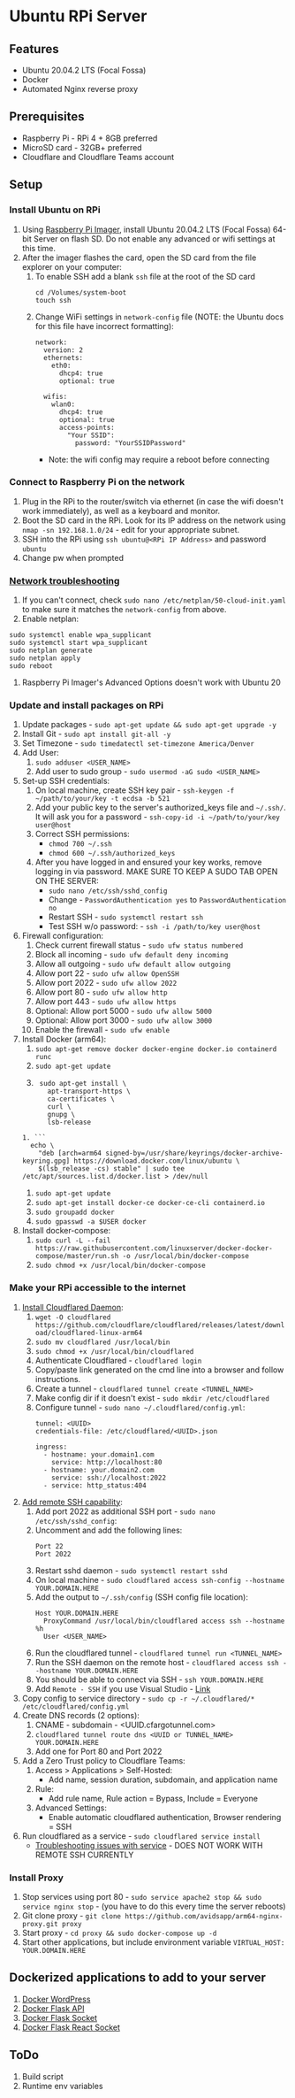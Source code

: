 # Ubuntu RPi Server

## Features
- Ubuntu 20.04.2 LTS (Focal Fossa)
- Docker
- Automated Nginx reverse proxy

## Prerequisites
- Raspberry Pi - RPi 4 + 8GB preferred
- MicroSD card - 32GB+ preferred
- Cloudflare and Cloudflare Teams account

## Setup

### Install Ubuntu on RPi
1. Using [Raspberry Pi Imager](https://ubuntu.com/tutorials/how-to-install-ubuntu-on-your-raspberry-pi#2-prepare-the-sd-card), install Ubuntu 20.04.2 LTS (Focal Fossa) 64-bit Server on flash SD. Do not enable any advanced or wifi settings at this time.
1. After the imager flashes the card, open the SD card from the file explorer on your computer:
    1. To enable SSH add a blank `ssh` file at the root of the SD card
        ```
        cd /Volumes/system-boot
        touch ssh
        ```
    1. Change WiFi settings in `network-config` file (NOTE: the Ubuntu docs for this file have incorrect formatting):
        ```
        network:
          version: 2
          ethernets:
            eth0:
              dhcp4: true
              optional: true

          wifis:
            wlan0:
              dhcp4: true
              optional: true
              access-points:
                "Your SSID":
                  password: "YourSSIDPassword"
        ```
          - Note: the wifi config may require a reboot before connecting

### Connect to Raspberry Pi on the network
1. Plug in the RPi to the router/switch via ethernet (in case the wifi doesn't work immediately), as well as a keyboard and monitor.
1. Boot the SD card in the RPi. Look for its IP address on the network using `nmap -sn 192.168.1.0/24` - edit for your appropriate subnet.
1. SSH into the RPi using `ssh ubuntu@<RPi IP Address>` and password `ubuntu`
1. Change pw when prompted

### [Network troubleshooting](https://askubuntu.com/questions/1324207/problem-with-wireless-networking-for-ubuntu-server-on-a-raspberry-pi-4/1324212#1324212)
1. If you can't connect, check `sudo nano /etc/netplan/50-cloud-init.yaml` to make sure it matches the `network-config` from above.
1. Enable netplan:
  ```
  sudo systemctl enable wpa_supplicant
  sudo systemctl start wpa_supplicant
  sudo netplan generate
  sudo netplan apply
  sudo reboot
  ```
1. Raspberry Pi Imager's Advanced Options doesn't work with Ubuntu 20

### Update and install packages on RPi
1. Update packages - `sudo apt-get update && sudo apt-get upgrade -y`
1. Install Git - `sudo apt install git-all -y`
1. Set Timezone - `sudo timedatectl set-timezone America/Denver`
1. Add User:
    1. `sudo adduser <USER_NAME>`
    1. Add user to sudo group - `sudo usermod -aG sudo <USER_NAME>`
1. Set-up SSH credentials:
    1. On local machine, create SSH key pair - `ssh-keygen -f ~/path/to/your/key -t ecdsa -b 521`
    1. Add your public key to the server's authorized_keys file and `~/.ssh/`. It will ask you for a password - `ssh-copy-id -i ~/path/to/your/key user@host`
    1. Correct SSH permissions:
        - `chmod 700 ~/.ssh`
        - `chmod 600 ~/.ssh/authorized_keys`
    1. After you have logged in and ensured your key works, remove logging in via password. MAKE SURE TO KEEP A SUDO TAB OPEN ON THE SERVER:
        - `sudo nano /etc/ssh/sshd_config`
        - Change - `PasswordAuthentication yes` to `PasswordAuthentication no`
        - Restart SSH - `sudo systemctl restart ssh`
        - Test SSH w/o password: - `ssh -i /path/to/key user@host`
1. Firewall configuration:
    1. Check current firewall status - `sudo ufw status numbered`
    1. Block all incoming - `sudo ufw default deny incoming`
    1. Allow all outgoing - `sudo ufw default allow outgoing`
    1. Allow port 22 - `sudo ufw allow OpenSSH`
    1. Allow port 2022 - `sudo ufw allow 2022`
    1. Allow port 80 - `sudo ufw allow http`
    1. Allow port 443 - `sudo ufw allow https`
    1. Optional: Allow port 5000 - `sudo ufw allow 5000`
    1. Optional: Allow port 3000 - `sudo ufw allow 3000`
    1. Enable the firewall - `sudo ufw enable`
1. Install Docker (arm64):
    1. `sudo apt-get remove docker docker-engine docker.io containerd runc`
    1. `sudo apt-get update`
    1. ```
        sudo apt-get install \
          apt-transport-https \
          ca-certificates \
          curl \
          gnupg \
          lsb-release
      ```
    1. ```
        echo \
          "deb [arch=arm64 signed-by=/usr/share/keyrings/docker-archive-keyring.gpg] https://download.docker.com/linux/ubuntu \
          $(lsb_release -cs) stable" | sudo tee /etc/apt/sources.list.d/docker.list > /dev/null
      ```
    1. `sudo apt-get update`
    1. `sudo apt-get install docker-ce docker-ce-cli containerd.io`
    1. `sudo groupadd docker`
    1. `sudo gpasswd -a $USER docker`
1. Install docker-compose:
    1. `sudo curl -L --fail https://raw.githubusercontent.com/linuxserver/docker-docker-compose/master/run.sh -o /usr/local/bin/docker-compose`
    1. `sudo chmod +x /usr/local/bin/docker-compose`

### Make your RPi accessible to the internet
1. [Install Cloudflared Daemon](https://dev.to/omarcloud20/a-free-cloudflare-tunnel-running-on-a-raspberry-pi-1jid):
    1. `wget -O cloudflared https://github.com/cloudflare/cloudflared/releases/latest/download/cloudflared-linux-arm64`
    1. `sudo mv cloudflared /usr/local/bin`
    1. `sudo chmod +x /usr/local/bin/cloudflared`
    1. Authenticate Cloudflared - `cloudflared login`
    1. Copy/paste link generated on the cmd line into a browser and follow instructions.
    1. Create a tunnel - `cloudflared tunnel create <TUNNEL_NAME>`
    1. Make config dir if it doesn't exist - `sudo mkdir /etc/cloudflared`
    1. Configure tunnel -  `sudo nano ~/.cloudflared/config.yml`:
        ```
        tunnel: <UUID>
        credentials-file: /etc/cloudflared/<UUID>.json

        ingress:
          - hostname: your.domain1.com
            service: http://localhost:80
          - hostname: your.domain2.com
            service: ssh://localhost:2022
          - service: http_status:404
        ```
1. [Add remote SSH capability](https://dev.to/blake/creating-securing-a-remote-dev-environment-3558):
    1. Add port 2022 as additional SSH port - `sudo nano /etc/ssh/sshd_config`:
    1. Uncomment and add the following lines:
        ```
        Port 22
        Port 2022
        ```
    1. Restart sshd daemon - `sudo systemctl restart sshd`
    1. On local machine - `sudo cloudflared access ssh-config --hostname YOUR.DOMAIN.HERE`
    1. Add the output to `~/.ssh/config` (SSH config file location):
        ```
        Host YOUR.DOMAIN.HERE
          ProxyCommand /usr/local/bin/cloudflared access ssh --hostname %h
          User <USER_NAME>
        ```
    1. Run the cloudflared tunnel - `cloudflared tunnel run <TUNNEL_NAME>`
    1. Run the SSH daemon on the remote host - `cloudflared access ssh --hostname YOUR.DOMAIN.HERE`
    1. You should be able to connect via SSH - `ssh YOUR.DOMAIN.HERE`
    1. Add `Remote - SSH` if you use Visual Studio - [Link](https://marketplace.visualstudio.com/items?itemName=ms-vscode-remote.remote-ssh)
1. Copy config to service directory - `sudo cp -r ~/.cloudflared/* /etc/cloudflared/config.yml`
1. Create DNS records (2 options):
    1. CNAME - subdomain - <UUID.cfargotunnel.com>
    1. `cloudflared tunnel route dns <UUID or TUNNEL_NAME> YOUR.DOMAIN.HERE`
    1. Add one for Port 80 and Port 2022
1. Add a Zero Trust policy to Cloudflare Teams:
    1. Access > Applications > Self-Hosted:
        - Add name, session duration, subdomain, and application name
    1. Rule:
        - Add rule name, Rule action = Bypass, Include = Everyone
    1. Advanced Settings:
        - Enable automatic cloudflared authentication, Browser rendering = SSH
1. Run cloudflared as a service - `sudo cloudflared service install`
    - [Troubleshooting issues with service](https://github.com/cloudflare/cloudflared/issues/251) - DOES NOT WORK WITH REMOTE SSH CURRENTLY

### Install Proxy
1. Stop services using port 80 - `sudo service apache2 stop && sudo service nginx stop` - (you have to do this every time the server reboots)
1. Git clone proxy - `git clone https://github.com/avidsapp/arm64-nginx-proxy.git proxy`
1. Start proxy - `cd proxy && sudo docker-compose up -d`
1. Start other applications, but include environment variable `VIRTUAL_HOST: YOUR.DOMAIN.HERE`

## Dockerized applications to add to your server
1. [Docker WordPress](https://github.com/avidsapp/docker-wordpress.git)
1. [Docker Flask API](https://github.com/avidsapp/docker-flask-api.git)
1. [Docker Flask Socket](https://github.com/avidsapp/docker-flask-react.git)
1. [Docker Flask React Socket](https://github.com/avidsapp/docker-flask-react-socket.git)

## ToDo
1. Build script
1. Runtime env variables
